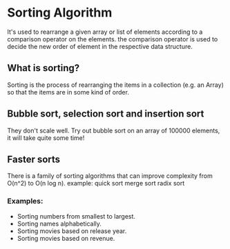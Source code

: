 # Sorting Algorithm

It's used to rearrange a given array or list of elements according to a comparison operator on the elements. the comparison operator is used to decide the new order of element in the respective data structure.


## What is sorting?

Sorting is the process of rearranging the items in a collection (e.g. an Array) so that the items are in some kind of order.

## Bubble sort, selection sort and insertion sort
  They don't scale well.
  Try out bubble sort on an array of 100000 elements, it will take quite some time!

## Faster sorts
There is a family of sorting algorithms that can improve complexity from O(n^2) to O(n log n).
  example:
    quick sort
    merge sort
    radix sort

### Examples:
  - Sorting numbers from smallest to largest.
  - Sorting names alphabetically.
  - Sorting movies based on release year.
  - Sorting movies based on revenue.